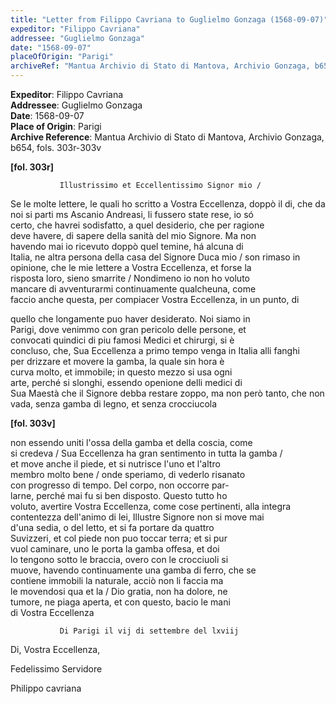 ```yaml
---
title: "Letter from Filippo Cavriana to Guglielmo Gonzaga (1568-09-07)"
expeditor: "Filippo Cavriana"
addressee: "Guglielmo Gonzaga"
date: "1568-09-07"
placeOfOrigin: "Parigi"
archiveRef: "Mantua Archivio di Stato di Mantova, Archivio Gonzaga, b654, fols. 303r-303v"
---
```


**Expeditor**: Filippo Cavriana  
**Addressee**: Guglielmo Gonzaga  
**Date**: 1568-09-07  
**Place of Origin**: Parigi  
**Archive Reference**: Mantua Archivio di Stato di Mantova, Archivio Gonzaga, b654, fols. 303r-303v  


       
           
               
**[fol. 303r]**

               Illustrissimo et Eccellentissimo Signor mio /


                 
Se le molte lettere, le quali ho scritto a Vostra Eccellenza, doppò il di, che da   
noi si parti ms Ascanio Andreasi, li fussero state rese, io só   
certo, che havrei sodisfatto, a quel desiderio, che per ragione   
deve havere, di sapere della sanità del mio Signore. Ma non   
havendo mai io ricevuto doppò quel temine, há alcuna di   
Italia, ne altra persona della casa del Signore Duca mio / son rimaso in opinione, che le mie lettere a Vostra Eccellenza, et forse la   
risposta loro, sieno smarrite / Nondimeno io non ho voluto   
mancare di avventurarmi continuamente qualcheuna, come   
faccio anche questa, per compiacer Vostra Eccellenza, in un punto, di   
  
quello che longamente puo haver desiderato. Noi siamo in   
Parigi, dove venimmo con gran pericolo delle persone, et   
convocati quindici di piu famosi Medici et chirurgi, si è   
concluso, che, Sua Eccellenza a primo tempo venga in Italia alli fanghi   
per drizzare et movere la gamba, la quale sin hora è   
curva molto, et immobile; in questo mezzo si usa ogni   
arte, perché si slonghi, essendo openione delli medici di   
Sua Maestà che il Signore debba restare zoppo, ma non però tanto, che non vada, senza gamba di legno, et senza crocciucola


               
**[fol. 303v]**

                 
non essendo uniti l'ossa della gamba et della coscia, come   
si credeva / Sua Eccellenza ha gran sentimento in tutta la gamba /   
et move anche il piede, et si nutrisce l'uno et l'altro   
membro molto bene / onde speriamo, di vederlo risanato   
con progresso di tempo. Del corpo, non occorre par-  
larne, perché mai fu si ben disposto. Questo tutto ho   
voluto, avertire Vostra Eccellenza, come cose pertinenti, alla integra   
contentezza dell'animo di lei, Illustre Signore non si move mai   
d'una sedia, o del letto, et si fa portare da quattro   
Suvizzeri, et col piede non puo toccar terra; et si pur   
vuol caminare, uno le porta la gamba offesa, et doi   
lo tengono sotto le braccia, overo con le crocciuoli si   
muove, havendo continuamente una gamba di ferro, che se   
contiene immobili la naturale, acciò non li faccia ma   
le movendosi qua et la / Dio gratia, non ha dolore, ne   
tumore, ne piaga aperta, et con questo, bacio le mani   
di Vostra Eccellenza


               Di Parigi il vij di settembre del lxviij
                 
Di, Vostra Eccellenza,
                 
Fedelissimo Servidore
                 
Philippo cavriana


           
       
   